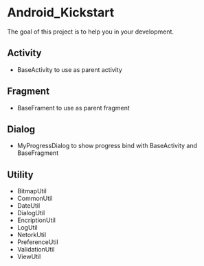 # Android_Kickstart
The goal of this project is to help you in your development.

## Activity
* BaseActivity to use as parent activity 

## Fragment
* BaseFrament to use as parent fragment

## Dialog
* MyProgressDialog to show progress bind with BaseActivity and BaseFragment

## Utility
* BitmapUtil
* CommonUtil
* DateUtil
* DialogUtil
* EncriptionUtil 
* LogUtil 
* NetorkUtil
* PreferenceUtil 
* ValidationUtil
* ViewUtil
